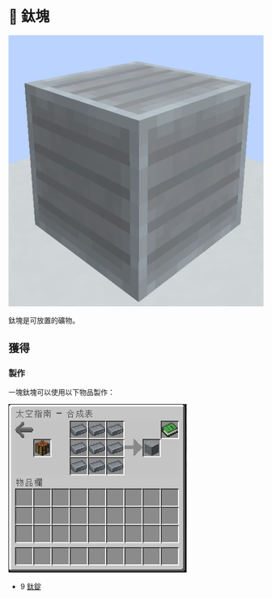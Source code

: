 # 💎 鈦塊

![](<../.gitbook/assets/image (229) (1).png>)

鈦塊是可放置的礦物。

## 獲得

### 製作

一塊鈦塊可以使用以下物品製作：

![](<../.gitbook/assets/image (218) (1).png>)

* 9 [鈦錠](titanium-ingot.md)
